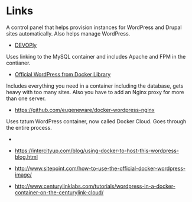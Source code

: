 # Links

A control panel that helps provision instances for WordPress and Drupal sites automatically. Also helps manage WordPress.
- [DEVOPly](https://www.devoply.com)

Uses linking to the MySQL container and includes Apache and FPM in the contianer.
- <a rel="nofollow" href="https://github.com/docker-library/wordpress">Official WordPress from Docker Library</a>

Includes everything you need in a container including the database, gets heavy with too many sites. Also you have to add an Nginx proxy for more than one server.
- <a href="https://github.com/eugeneware/docker-wordpress-nginx">https://github.com/eugeneware/docker-wordpress-nginx</a>

Uses tatum WordPress container, now called Docker Cloud. Goes through the entire process.
- <a rel="nofollow" href="https://www.digitalocean.com/community/tutorials/how-to-dockerise-and-deploy-multiple-wordpress-applications-on-ubuntu"></a>
 
- <a rel="nofollow" href="https://intercityup.com/blog/using-docker-to-host-this-wordpress-blog.html">https://intercityup.com/blog/using-docker-to-host-this-wordpress-blog.html</a>
- <a rel="nofollow" href="http://www.sitepoint.com/how-to-use-the-official-docker-wordpress-image/">http://www.sitepoint.com/how-to-use-the-official-docker-wordpress-image/</a>
- <a rel="nofollow" href="http://www.centurylinklabs.com/tutorials/wordpress-in-a-docker-container-on-the-centurylink-cloud/">http://www.centurylinklabs.com/tutorials/wordpress-in-a-docker-container-on-the-centurylink-cloud/</a>
